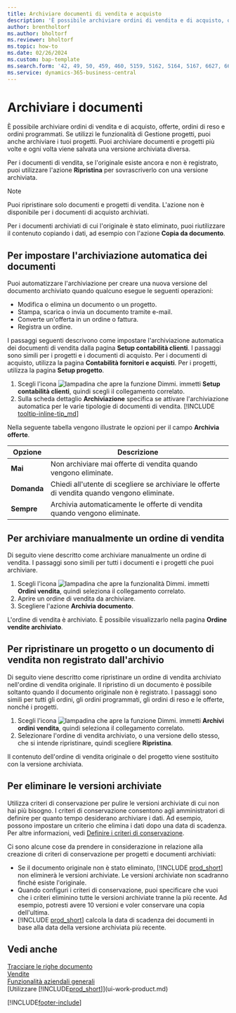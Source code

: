 ```yaml
---
title: Archiviare documenti di vendita e acquisto
description: 'È possibile archiviare ordini di vendita e di acquisto, offerte, ordini di reso e ordini programmati.'
author: brentholtorf
ms.author: bholtorf
ms.reviewer: bholtorf
ms.topic: how-to
ms.date: 02/26/2024
ms.custom: bap-template
ms.search.form: '42, 49, 50, 459, 460, 5159, 5162, 5164, 5167, 6627, 6630, 6644, 9305, 9306, 9346, 9347, 9348, 9349'
ms.service: dynamics-365-business-central
---
```

# <a name="archive-documents"></a>Archiviare i documenti

È possibile archiviare ordini di vendita e di acquisto, offerte, ordini di reso e ordini programmati. Se utilizzi le funzionalità di Gestione progetti, puoi anche archiviare i tuoi progetti. Puoi archiviare documenti e progetti più volte e ogni volta viene salvata una versione archiviata diversa.

Per i documenti di vendita, se l'originale esiste ancora e non è registrato, puoi utilizzare l'azione **Ripristina** per sovrascriverlo con una versione archiviata. 

> [!NOTE]
> Puoi ripristinare solo documenti e progetti di vendita. L'azione non è disponibile per i documenti di acquisto archiviati.

Per i documenti archiviati di cui l'originale è stato eliminato, puoi riutilizzare il contenuto copiando i dati, ad esempio con l'azione **Copia da documento**.  

## <a name="to-set-up-automatic-document-archiving"></a>Per impostare l'archiviazione automatica dei documenti

Puoi automatizzare l'archiviazione per creare una nuova versione del documento archiviato quando qualcuno esegue le seguenti operazioni:

* Modifica o elimina un documento o un progetto.
* Stampa, scarica o invia un documento tramite e-mail.
* Converte un'offerta in un ordine o fattura.
* Registra un ordine.

I passaggi seguenti descrivono come impostare l'archiviazione automatica dei documenti di vendita dalla pagina **Setup contabilità clienti**. I passaggi sono simili per i progetti e i documenti di acquisto. Per i documenti di acquisto, utilizza la pagina **Contabilità fornitori e acquisti**. Per i progetti, utilizza la pagina **Setup progetto**.

1. Scegli l'icona ![lampadina che apre la funzione Dimmi.](media/ui-search/search_small.png "Informazioni sull'operazione che si desidera eseguire") immetti **Setup contabilità clienti**, quindi scegli il collegamento correlato.
2. Sulla scheda dettaglio **Archiviazione** specifica se attivare l'archiviazione automatica per le varie tipologie di documenti di vendita. [!INCLUDE [tooltip-inline-tip_md](includes/tooltip-inline-tip_md.md)]

Nella seguente tabella vengono illustrate le opzioni per il campo **Archivia offerte**.

|Opzione|Descrizione|
|------|-----------|
|**Mai**| Non archiviare mai offerte di vendita quando vengono eliminate.|
|**Domanda**|Chiedi all'utente di scegliere se archiviare le offerte di vendita quando vengono eliminate.|
|**Sempre**|Archivia automaticamente le offerte di vendita quando vengono eliminate.|

## <a name="to-manually-archive-a-sales-order"></a>Per archiviare manualmente un ordine di vendita

Di seguito viene descritto come archiviare manualmente un ordine di vendita. I passaggi sono simili per tutti i documenti e i progetti che puoi archiviare.

1. Scegli l'icona ![lampadina che apre la funzionalità Dimmi.](media/ui-search/search_small.png "Informazioni sull'operazione che si desidera eseguire") immetti **Ordini vendita**, quindi seleziona il collegamento correlato.  
2. Aprire un ordine di vendita da archiviare.  
3. Scegliere l'azione **Archivia documento**.

L'ordine di vendita è archiviato. È possibile visualizzarlo nella pagina **Ordine vendite archiviato**.

## <a name="to-restore-a-non-posted-sales-document-or-a-project-from-the-archive"></a>Per ripristinare un progetto o un documento di vendita non registrato dall'archivio

Di seguito viene descritto come ripristinare un ordine di vendita archiviato nell'ordine di vendita originale. Il ripristino di un documento è possibile soltanto quando il documento originale non è registrato. I passaggi sono simili per tutti gli ordini, gli ordini programmati, gli ordini di reso e le offerte, nonché i progetti.

1. Scegli l'icona ![lampadina che apre la funzione Dimmi.](media/ui-search/search_small.png "Dimmi cosa vuoi fare") immetti **Archivi ordini vendita**, quindi seleziona il collegamento correlato.
2. Selezionare l'ordine di vendita archiviato, o una versione dello stesso, che si intende ripristinare, quindi scegliere **Ripristina**.  

Il contenuto dell'ordine di vendita originale o del progetto viene sostituito con la versione archiviata.

## <a name="to-delete-archived-versions"></a>Per eliminare le versioni archiviate

Utilizza criteri di conservazione per pulire le versioni archiviate di cui non hai più bisogno. I criteri di conservazione consentono agli amministratori di definire per quanto tempo desiderano archiviare i dati. Ad esempio, possono impostare un criterio che elimina i dati dopo una data di scadenza. Per altre informazioni, vedi [Definire i criteri di conservazione](admin-data-retention-policies.md).

Ci sono alcune cose da prendere in considerazione in relazione alla creazione di criteri di conservazione per progetti e documenti archiviati:

* Se il documento originale non è stato eliminato, [!INCLUDE [prod_short](includes/prod_short.md)] non eliminerà le versioni archiviate. Le versioni archiviate non scadranno finché esiste l'originale.
* Quando configuri i criteri di conservazione, puoi specificare che vuoi che i criteri eliminino tutte le versioni archiviate tranne la più recente. Ad esempio, potresti avere 10 versioni e voler conservare una copia dell'ultima. 
* [!INCLUDE [prod_short](includes/prod_short.md)] calcola la data di scadenza dei documenti in base alla data della versione archiviata più recente.

## <a name="see-also"></a>Vedi anche

[Tracciare le righe documento](across-how-to-track-document-lines.md)  
[Vendite](sales-manage-sales.md)  
[Funzionalità aziendali generali](ui-across-business-areas.md)  
[Utilizzare [!INCLUDE[prod_short](includes/prod_short.md)]](ui-work-product.md)

[!INCLUDE[footer-include](includes/footer-banner.md)]
